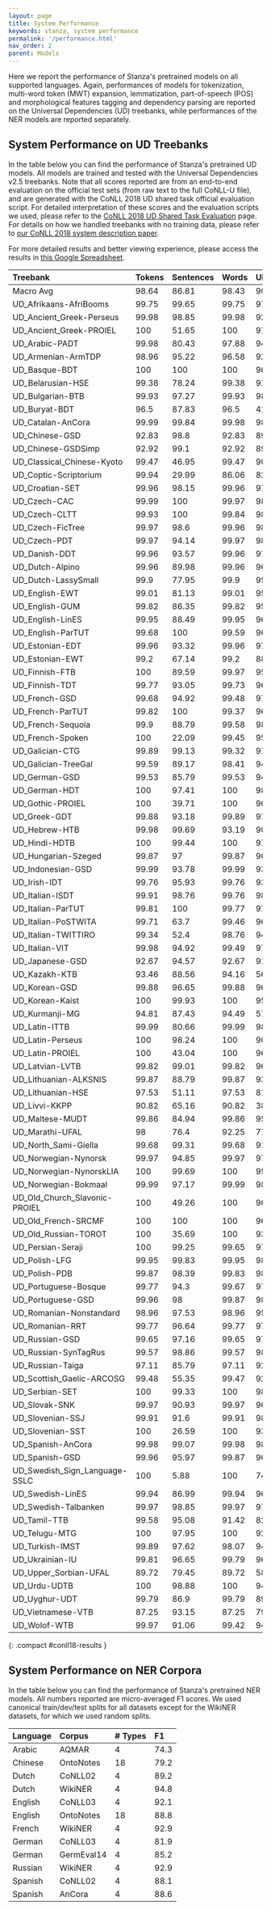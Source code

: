 ```yaml
---
layout: page
title: System Performance
keywords: stanza, system performance
permalink: '/performance.html'
nav_order: 2
parent: Models
---
```


Here we report the performance of Stanza's pretrained models on all supported languages. Again, performances of models for tokenization, multi-word token (MWT) expansion, lemmatization, part-of-speech (POS) and morphological features tagging and dependency parsing are reported on the Universal Dependencies (UD) treebanks, while performances of the NER models are reported separately.

## System Performance on UD Treebanks

In the table below you can find the performance of Stanza's pretrained UD models. All models are trained and tested with the Universal Dependencies v2.5 treebanks.
Note that all scores reported are from an end-to-end evaluation on the official test sets (from raw text to the full CoNLL-U file), and are generated with the CoNLL 2018 UD shared task official evaluation script. For detailed interpretation of these scores and the evaluation scripts we used, please refer to the [CoNLL 2018 UD Shared Task Evaluation](https://universaldependencies.org/conll18/evaluation.html) page. For details on how we handled treebanks with no training data, please refer to [our CoNLL 2018 system description paper](https://nlp.stanford.edu/pubs/qi2018universal.pdf).

For more detailed results and better viewing experience, please access the results in [this Google Spreadsheet](https://docs.google.com/spreadsheets/d/1t9h8QxjYA2XK4qs9Q7R4wiOwQHPykpBTjH8PGj_on5Y/edit?usp=sharing).

| Treebank | Tokens | Sentences | Words | UPOS | XPOS | UFeats | AllTags | Lemmas | UAS | LAS | CLAS | MLAS | BLEX |
| :------- | :----- | :-------- | :---- | :--- | :--- | :----- | :------ | :----- | :-- | :-- | :--- | :--- | :--- |
| Macro Avg | 98.64 | 86.81 | 98.43 | 90.99 | 87.88 | 87.71 | 82.03 | 90.51 | 79.87 | 74.82 | 70.91 | 63.26 | 66.04 |
| UD_Afrikaans-AfriBooms | 99.75 | 99.65 | 99.75 | 97.56 | 94.27 | 97.03 | 94.24 | 97.48 | 87.51 | 84.45 | 78.58 | 74.7 | 75.39 |
| UD_Ancient_Greek-Perseus | 99.98 | 98.85 | 99.98 | 92.54 | 85.22 | 91.06 | 84.98 | 88.26 | 78.75 | 73.35 | 67.88 | 54.22 | 57.54 |
| UD_Ancient_Greek-PROIEL | 100 | 51.65 | 100 | 97.38 | 97.75 | 92.09 | 90.96 | 97.42 | 80.34 | 76.33 | 71.37 | 61.23 | 69.23 |
| UD_Arabic-PADT | 99.98 | 80.43 | 97.88 | 94.89 | 91.75 | 91.86 | 91.51 | 93.27 | 83.27 | 79.33 | 76.24 | 70.58 | 72.79 |
| UD_Armenian-ArmTDP | 98.96 | 95.22 | 96.58 | 92.49 | 96.58 | 88.19 | 86.94 | 92.27 | 78.18 | 72.46 | 68.5 | 60.39 | 65.88 |
| UD_Basque-BDT | 100 | 100 | 100 | 96.23 | 100 | 93.09 | 91.34 | 96.52 | 86.19 | 82.76 | 81.29 | 73.56 | 78.26 |
| UD_Belarusian-HSE | 99.38 | 78.24 | 99.38 | 91.92 | 31.34 | 77.73 | 26.31 | 79.48 | 69.28 | 63.88 | 58.49 | 41.88 | 44.05 |
| UD_Bulgarian-BTB | 99.93 | 97.27 | 99.93 | 98.68 | 96.35 | 97.59 | 95.75 | 97.29 | 93.37 | 90.21 | 86.84 | 83.71 | 83.62 |
| UD_Buryat-BDT | 96.5 | 87.83 | 96.5 | 41.83 | 96.5 | 33.72 | 26.77 | 52.45 | 30.61 | 13.49 | 8.97 | 1.66 | 3.48 |
| UD_Catalan-AnCora | 99.99 | 99.84 | 99.98 | 98.75 | 98.66 | 98.29 | 97.74 | 98.47 | 92.84 | 90.56 | 86.25 | 84.07 | 85.31 |
| UD_Chinese-GSD | 92.83 | 98.8 | 92.83 | 89.12 | 88.93 | 92.11 | 88.18 | 92.83 | 72.88 | 69.82 | 66.81 | 63.26 | 66.81 |
| UD_Chinese-GSDSimp | 92.92 | 99.1 | 92.92 | 89.05 | 88.84 | 92.12 | 88.03 | 92.92 | 73.44 | 70.44 | 67.69 | 64.07 | 67.69 |
| UD_Classical_Chinese-Kyoto | 99.47 | 46.95 | 99.47 | 90.25 | 89.64 | 92.68 | 87.34 | 99.45 | 71.81 | 66.08 | 64.54 | 62.61 | 64.54 |
| UD_Coptic-Scriptorium | 99.94 | 29.99 | 86.06 | 82.37 | 80.25 | 73.51 | 69.47 | 83.12 | 61.94 | 59.71 | 50.49 | 34.17 | 49.54 |
| UD_Croatian-SET | 99.96 | 98.15 | 99.96 | 97.88 | 94.86 | 95.32 | 94.22 | 96.67 | 90.27 | 85.56 | 82.43 | 76.37 | 78.78 |
| UD_Czech-CAC | 99.99 | 100 | 99.97 | 98.76 | 94.79 | 93.52 | 92.65 | 98 | 91.7 | 89.19 | 86.84 | 80.14 | 84.89 |
| UD_Czech-CLTT | 99.93 | 100 | 99.84 | 98.92 | 91.89 | 91.97 | 91.28 | 97.48 | 86.67 | 83.38 | 79.35 | 70.7 | 77.56 |
| UD_Czech-FicTree | 99.97 | 98.6 | 99.96 | 98.31 | 95.23 | 96.01 | 94.58 | 98.43 | 92.69 | 89.81 | 87.3 | 81.94 | 85.42 |
| UD_Czech-PDT | 99.97 | 94.14 | 99.97 | 98.5 | 95.38 | 94.61 | 93.67 | 98.55 | 91 | 88.64 | 86.91 | 81.12 | 85.45 |
| UD_Danish-DDT | 99.96 | 93.57 | 99.96 | 97.75 | 99.96 | 97.38 | 96.45 | 97.32 | 86.83 | 84.19 | 81.2 | 77.13 | 78.46 |
| UD_Dutch-Alpino | 99.96 | 89.98 | 99.96 | 96.33 | 94.76 | 96.28 | 94.13 | 96.97 | 89.56 | 86.44 | 81.22 | 75.76 | 77.8 |
| UD_Dutch-LassySmall | 99.9 | 77.95 | 99.9 | 95.97 | 94.87 | 96.22 | 94.05 | 97.59 | 85.34 | 81.93 | 75.54 | 71.98 | 73.49 |
| UD_English-EWT | 99.01 | 81.13 | 99.01 | 95.4 | 95.12 | 96.11 | 93.9 | 97.21 | 86.22 | 83.59 | 80.21 | 76.02 | 78.5 |
| UD_English-GUM | 99.82 | 86.35 | 99.82 | 95.89 | 95.91 | 96.87 | 94.99 | 96.8 | 87.06 | 83.57 | 78.42 | 74.68 | 74.97 |
| UD_English-LinES | 99.95 | 88.49 | 99.95 | 96.88 | 95.18 | 96.76 | 93.11 | 98.32 | 85.82 | 81.97 | 79.04 | 74.47 | 77.31 |
| UD_English-ParTUT | 99.68 | 100 | 99.59 | 96.15 | 95.83 | 95.21 | 93.92 | 97.45 | 90.31 | 87.35 | 82.56 | 76.19 | 80.53 |
| UD_Estonian-EDT | 99.96 | 93.32 | 99.96 | 97.19 | 98.04 | 95.77 | 94.43 | 96.05 | 86.68 | 83.82 | 82.41 | 77.63 | 78.32 |
| UD_Estonian-EWT | 99.2 | 67.14 | 99.2 | 88.86 | 91.7 | 87.16 | 83.43 | 85.62 | 67.23 | 60.07 | 56.21 | 48.32 | 47.38 |
| UD_Finnish-FTB | 100 | 89.59 | 99.97 | 95.5 | 95.12 | 96.51 | 93.92 | 96.16 | 89.09 | 86.39 | 83.8 | 79.9 | 81.02 |
| UD_Finnish-TDT | 99.77 | 93.05 | 99.73 | 96.97 | 97.72 | 95.36 | 94.44 | 94.98 | 88.62 | 86.18 | 84.66 | 79.73 | 80.24 |
| UD_French-GSD | 99.68 | 94.92 | 99.48 | 97.3 | 99.47 | 96.72 | 96.05 | 97.64 | 91.38 | 89.05 | 84.38 | 80.3 | 82.4 |
| UD_French-ParTUT | 99.82 | 100 | 99.37 | 96.6 | 96.37 | 93.98 | 93.41 | 95.48 | 90.71 | 88.37 | 83.37 | 74.41 | 77.88 |
| UD_French-Sequoia | 99.9 | 88.79 | 99.58 | 98.19 | 99.58 | 97.58 | 96.94 | 98.25 | 90.47 | 88.34 | 84.71 | 81.77 | 83.31 |
| UD_French-Spoken | 100 | 22.09 | 99.45 | 95.49 | 97.06 | 99.45 | 93.23 | 96.53 | 75.82 | 70.71 | 62.13 | 59.57 | 60.44 |
| UD_Galician-CTG | 99.89 | 99.13 | 99.32 | 97.21 | 96.99 | 99.14 | 96.71 | 97.94 | 85.22 | 82.66 | 77.24 | 71.13 | 75.96 |
| UD_Galician-TreeGal | 99.59 | 89.17 | 98.41 | 94.29 | 91.81 | 93.36 | 90.88 | 94.39 | 78.04 | 72.94 | 65.61 | 59.06 | 61.49 |
| UD_German-GSD | 99.53 | 85.79 | 99.53 | 94.07 | 96.98 | 89.52 | 84.51 | 96.37 | 85.39 | 80.61 | 75.38 | 58.57 | 71.24 |
| UD_German-HDT | 100 | 97.41 | 100 | 98.04 | 97.94 | 91.77 | 91.34 | 97.48 | 94.91 | 92.59 | 88.73 | 77.26 | 85.63 |
| UD_Gothic-PROIEL | 100 | 39.71 | 100 | 96.17 | 96.71 | 90.62 | 88.86 | 96.48 | 74.67 | 69.03 | 66.21 | 57.11 | 64.38 |
| UD_Greek-GDT | 99.88 | 93.18 | 99.89 | 97.84 | 97.84 | 94.94 | 94.33 | 96.49 | 91.12 | 88.78 | 84.12 | 78 | 79.48 |
| UD_Hebrew-HTB | 99.98 | 99.69 | 93.19 | 90.46 | 90.46 | 89.24 | 88.45 | 90.27 | 79.18 | 76.6 | 71.05 | 64.51 | 67.79 |
| UD_Hindi-HDTB | 100 | 99.44 | 100 | 97.59 | 97.08 | 94.03 | 92.11 | 96.66 | 94.8 | 91.74 | 88.2 | 78.73 | 87.01 |
| UD_Hungarian-Szeged | 99.87 | 97 | 99.87 | 96.03 | 99.87 | 93.76 | 92.94 | 94.25 | 83.62 | 78.86 | 77.14 | 69.46 | 71.87 |
| UD_Indonesian-GSD | 99.99 | 93.78 | 99.99 | 93.68 | 94.79 | 96 | 89.17 | 99.61 | 85.17 | 79.19 | 77.04 | 68.86 | 76.68 |
| UD_Irish-IDT | 99.76 | 95.93 | 99.76 | 93.9 | 92.43 | 78.19 | 75 | 91.79 | 82.65 | 74.03 | 66.11 | 42.98 | 59.09 |
| UD_Italian-ISDT | 99.91 | 98.76 | 99.76 | 98.01 | 97.91 | 97.72 | 97.11 | 98.1 | 92.79 | 90.84 | 86.43 | 83.6 | 84.23 |
| UD_Italian-ParTUT | 99.81 | 100 | 99.77 | 97.82 | 97.76 | 97.79 | 96.94 | 97.57 | 92.24 | 90.01 | 84.39 | 81.77 | 82.05 |
| UD_Italian-PoSTWITA | 99.71 | 63.7 | 99.46 | 96.19 | 96.04 | 96.28 | 95.01 | 96.7 | 82.67 | 78.27 | 72.2 | 68.55 | 70.35 |
| UD_Italian-TWITTIRO | 99.34 | 52.4 | 98.76 | 94.41 | 94.01 | 93.34 | 91.45 | 93.17 | 78.87 | 72.85 | 64.64 | 58.67 | 59.35 |
| UD_Italian-VIT | 99.98 | 94.92 | 99.49 | 97.21 | 96.23 | 96.79 | 94.99 | 98.01 | 89.32 | 85.87 | 80.26 | 76.16 | 78.61 |
| UD_Japanese-GSD | 92.67 | 94.57 | 92.67 | 91.16 | 90.84 | 92.66 | 90.84 | 92.02 | 81.2 | 80.16 | 71.39 | 69.85 | 71.01 |
| UD_Kazakh-KTB | 93.46 | 88.56 | 94.16 | 56.23 | 56.1 | 42.73 | 36.96 | 52.12 | 44.33 | 25.21 | 20.28 | 7.63 | 10.01 |
| UD_Korean-GSD | 99.88 | 96.65 | 99.88 | 96.18 | 90.14 | 99.66 | 88 | 92.69 | 87.29 | 83.53 | 81.34 | 79.29 | 75.31 |
| UD_Korean-Kaist | 100 | 99.93 | 100 | 95.45 | 86.31 | 100 | 86.31 | 93.02 | 88.41 | 86.38 | 83.95 | 80.63 | 77.57 |
| UD_Kurmanji-MG | 94.81 | 87.43 | 94.49 | 57.17 | 55.91 | 43.02 | 38.41 | 56.13 | 32.01 | 21.91 | 16.35 | 3.84 | 5.84 |
| UD_Latin-ITTB | 99.99 | 80.66 | 99.99 | 98.09 | 95.38 | 96.43 | 93.8 | 98.9 | 87.61 | 85.36 | 84.23 | 80.28 | 83.6 |
| UD_Latin-Perseus | 100 | 98.24 | 100 | 90.63 | 78.42 | 82.42 | 77.74 | 83.08 | 71.94 | 61.99 | 57.89 | 45.28 | 47.28 |
| UD_Latin-PROIEL | 100 | 43.04 | 100 | 96.92 | 97.1 | 91.24 | 90.32 | 96.78 | 76.55 | 72.37 | 70.06 | 61.28 | 68.19 |
| UD_Latvian-LVTB | 99.82 | 99.01 | 99.82 | 96.03 | 88.25 | 93.46 | 87.73 | 95.55 | 87.84 | 84.44 | 82.16 | 73.91 | 78.25 |
| UD_Lithuanian-ALKSNIS | 99.87 | 88.79 | 99.87 | 93.37 | 85.67 | 87.84 | 84.84 | 92.51 | 78.54 | 73.11 | 70.66 | 60.81 | 65.53 |
| UD_Lithuanian-HSE | 97.53 | 51.11 | 97.53 | 81.08 | 80.04 | 70.72 | 66.44 | 76.9 | 48.1 | 37.45 | 32.37 | 21.1 | 24.86 |
| UD_Livvi-KKPP | 90.82 | 65.16 | 90.82 | 38.91 | 36.23 | 27.78 | 22.41 | 41.25 | 24.61 | 10.04 | 5.14 | 0.62 | 0.92 |
| UD_Maltese-MUDT | 99.86 | 84.94 | 99.86 | 95.75 | 95.63 | 99.86 | 95.31 | 99.86 | 83.31 | 78.15 | 70.64 | 67.15 | 70.64 |
| UD_Marathi-UFAL | 98 | 76.4 | 92.25 | 77.24 | 92.25 | 60.27 | 58.55 | 75.77 | 66.42 | 52.64 | 42.8 | 24.15 | 33.9 |
| UD_North_Sami-Giella | 99.68 | 99.31 | 99.68 | 91.11 | 92.85 | 87.72 | 83.8 | 88.79 | 74.22 | 68.43 | 65.59 | 58.32 | 58.13 |
| UD_Norwegian-Nynorsk | 99.97 | 94.85 | 99.97 | 97.92 | 99.97 | 96.88 | 96.03 | 97.9 | 91.87 | 89.73 | 87.28 | 82.86 | 84.78 |
| UD_Norwegian-NynorskLIA | 100 | 99.69 | 100 | 95.92 | 100 | 94.82 | 92.7 | 97.72 | 77.82 | 72.94 | 67.56 | 61.32 | 65.54 |
| UD_Norwegian-Bokmaal | 99.99 | 97.17 | 99.99 | 98.29 | 99.99 | 97.17 | 96.41 | 98.36 | 92.57 | 90.69 | 88.32 | 84.41 | 86.33 |
| UD_Old_Church_Slavonic-PROIEL | 100 | 49.26 | 100 | 96.58 | 96.88 | 90.65 | 89.63 | 95.69 | 79.75 | 74.93 | 74.64 | 65.45 | 72.02 |
| UD_Old_French-SRCMF | 100 | 100 | 100 | 96.05 | 96.09 | 97.74 | 95.56 | 100 | 91.38 | 86.35 | 83.39 | 80.05 | 83.39 |
| UD_Old_Russian-TOROT | 100 | 35.69 | 100 | 93.63 | 93.83 | 86.76 | 84.8 | 91.35 | 72.94 | 67 | 63.6 | 54.13 | 59.18 |
| UD_Persian-Seraji | 100 | 99.25 | 99.65 | 97.29 | 97.3 | 97.37 | 96.86 | 97.73 | 89.45 | 86.06 | 82.78 | 81 | 81.08 |
| UD_Polish-LFG | 99.95 | 99.83 | 99.95 | 98.55 | 94.66 | 95.84 | 94.07 | 96.86 | 95.8 | 93.94 | 92.35 | 87.62 | 88.64 |
| UD_Polish-PDB | 99.87 | 98.39 | 99.83 | 98.31 | 94.04 | 94.27 | 93.13 | 97.29 | 92.68 | 90.4 | 88.35 | 81.69 | 85.42 |
| UD_Portuguese-Bosque | 99.77 | 94.3 | 99.67 | 97.04 | 99.67 | 96.36 | 94.91 | 97.8 | 90.67 | 87.57 | 82.59 | 76.78 | 80.3 |
| UD_Portuguese-GSD | 99.96 | 98 | 99.87 | 98.18 | 98.18 | 99.79 | 98.17 | 95.83 | 92.83 | 91.36 | 87.44 | 85.87 | 86.75 |
| UD_Romanian-Nonstandard | 98.96 | 97.53 | 98.96 | 95.4 | 90.73 | 89.79 | 88.19 | 94.63 | 87.24 | 82.71 | 77.6 | 65.24 | 73.52 |
| UD_Romanian-RRT | 99.77 | 96.64 | 99.77 | 97.54 | 96.97 | 97.13 | 96.75 | 97.95 | 90.66 | 85.85 | 81.49 | 77.94 | 79.84 |
| UD_Russian-GSD | 99.65 | 97.16 | 99.65 | 97.38 | 97.18 | 93.11 | 92.22 | 95.34 | 88.97 | 84.83 | 82.37 | 75.16 | 77.75 |
| UD_Russian-SynTagRus | 99.57 | 98.86 | 99.57 | 98.2 | 99.57 | 95.91 | 95.59 | 97.51 | 92.38 | 90.6 | 89.01 | 85.04 | 86.78 |
| UD_Russian-Taiga | 97.11 | 85.79 | 97.11 | 92.25 | 94.7 | 85.76 | 82.61 | 89.28 | 72.09 | 66 | 61.8 | 51.94 | 55.64 |
| UD_Scottish_Gaelic-ARCOSG | 99.48 | 55.35 | 99.47 | 92.5 | 84.89 | 87.99 | 83.93 | 95.51 | 77.9 | 70.81 | 62.63 | 54 | 59.74 |
| UD_Serbian-SET | 100 | 99.33 | 100 | 98.44 | 94.26 | 94.55 | 93.86 | 96.34 | 91.79 | 88.78 | 86.5 | 79.48 | 82.38 |
| UD_Slovak-SNK | 99.97 | 90.93 | 99.97 | 96.34 | 87.15 | 91.59 | 86.34 | 94.73 | 89.96 | 86.82 | 84.74 | 75.39 | 79.35 |
| UD_Slovenian-SSJ | 99.91 | 91.6 | 99.91 | 98.29 | 95.08 | 95.37 | 94.56 | 97.34 | 91.63 | 89.6 | 87.18 | 82.35 | 84.37 |
| UD_Slovenian-SST | 100 | 26.59 | 100 | 93.66 | 88.09 | 88.06 | 85.27 | 94.78 | 63.13 | 56.5 | 51.34 | 44.81 | 48.96 |
| UD_Spanish-AnCora | 99.98 | 99.07 | 99.98 | 98.78 | 98.67 | 98.59 | 97.97 | 99.19 | 92.21 | 90.01 | 86.05 | 84.22 | 85.2 |
| UD_Spanish-GSD | 99.96 | 95.97 | 99.87 | 96.69 | 99.87 | 96.4 | 94.44 | 98.44 | 89.61 | 86.73 | 81.22 | 73.96 | 79.19 |
| UD_Swedish_Sign_Language-SSLC | 100 | 5.88 | 100 | 74.82 | 76.6 | 100 | 72.34 | 100 | 23.76 | 11.7 | 11.81 | 9.45 | 11.81 |
| UD_Swedish-LinES | 99.94 | 86.99 | 99.94 | 96.97 | 94.58 | 90.11 | 87.33 | 96.79 | 87.1 | 83.06 | 80.76 | 67.97 | 77.44 |
| UD_Swedish-Talbanken | 99.97 | 98.85 | 99.97 | 97.65 | 96.57 | 96.7 | 95.63 | 97.51 | 88.96 | 85.91 | 83.59 | 79.17 | 80.78 |
| UD_Tamil-TTB | 99.58 | 95.08 | 91.42 | 82.6 | 78.8 | 81.89 | 78.1 | 85.14 | 61.23 | 55.76 | 53.43 | 46.4 | 49.61 |
| UD_Telugu-MTG | 100 | 97.95 | 100 | 92.93 | 92.93 | 99.17 | 92.93 | 100 | 89.32 | 79.89 | 74.88 | 71.25 | 74.88 |
| UD_Turkish-IMST | 99.89 | 97.62 | 98.07 | 94.21 | 93.43 | 92.08 | 90.27 | 94.92 | 70.78 | 64.5 | 61.62 | 56.04 | 59.6 |
| UD_Ukrainian-IU | 99.81 | 96.65 | 99.79 | 96.77 | 92.49 | 92.53 | 91.31 | 96.49 | 87.11 | 83.86 | 80.51 | 73.38 | 77.28 |
| UD_Upper_Sorbian-UFAL | 89.72 | 79.45 | 89.72 | 58.57 | 89.72 | 38.64 | 36.39 | 52.64 | 34.25 | 23.61 | 17.3 | 4.18 | 8.62 |
| UD_Urdu-UDTB | 100 | 98.88 | 100 | 94.42 | 92.62 | 84.21 | 80.36 | 95.62 | 88.3 | 82.78 | 77.06 | 59.48 | 74.75 |
| UD_Uyghur-UDT | 99.79 | 86.9 | 99.79 | 89.45 | 91.92 | 87.92 | 80.54 | 96.16 | 75.55 | 63.61 | 57 | 46.06 | 54.39 |
| UD_Vietnamese-VTB | 87.25 | 93.15 | 87.25 | 79.5 | 77.9 | 87.02 | 77.87 | 87.2 | 53.63 | 48.16 | 44.88 | 42.17 | 44.85 |
| UD_Wolof-WTB | 99.97 | 91.06 | 99.42 | 94.09 | 94.03 | 93.11 | 91.26 | 94.6 | 83.25 | 77.05 | 70.94 | 64.25 | 66.99 |
{: .compact #conll18-results }

## System Performance on NER Corpora

In the table below you can find the performance of Stanza's pretrained NER models. All numbers reported are micro-averaged F1 scores. We used canonical train/dev/test splits for all datasets except for the WikiNER datasets, for which we used random splits.

| Language | Corpus | # Types | F1 |
| :------- | :----- | :-------- | :---- |
| Arabic | AQMAR | 4 | 74.3 |
| Chinese | OntoNotes | 18 | 79.2 |
| Dutch | CoNLL02 | 4 | 89.2 |
| Dutch | WikiNER | 4 | 94.8 |
| English | CoNLL03 | 4 | 92.1 |
| English | OntoNotes | 18 | 88.8 |
| French | WikiNER | 4 | 92.9 |
| German | CoNLL03 | 4 | 81.9 |
| German | GermEval14 | 4 | 85.2 |
| Russian | WikiNER | 4 | 92.9 |
| Spanish | CoNLL02 | 4 | 88.1 |
| Spanish | AnCora | 4 | 88.6 |

